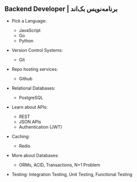 ## Backend Developer | برنامه‌نویس بک‌اند
- Pick a Language:
	- JavaScript
	- Go
	- Python

- Version Control Systems:
	- Git

- Repo hosting services:
	- Github

- Relational Databases:
	- PostgreSQL

- Learn about APIs:
	- REST
	- JSON APIs
	- Authentication (JWT)

- Caching:
	- Redis

- More about Databases:
	- ORMs, ACID, Transactions, N+1 Problem

- Testing: Integration Testing, Unit Testing, Functional Testing
